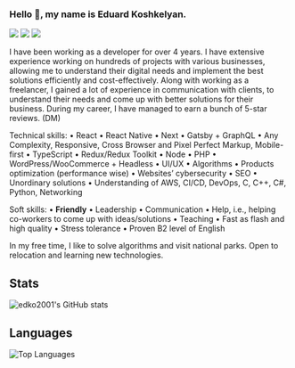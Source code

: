 ### Hello 👋, my name is Eduard Koshkelyan.

[![](https://img.shields.io/badge/-Eduard%20Koshkelyan-blue?style=flat-square&logo=Linkedin&logoColor=white&link=https://www.linkedin.com/in/eduard-koshkelyan/)](https://www.linkedin.com/in/eduard-koshkelyan/)
[![](https://img.shields.io/badge/-PersonalWebsite-%23181717?style=flat-square&logo=html5)](https://eduard-koshkelyan.onrender.com/)
[![](https://img.shields.io/badge/-edko2001-%23181717?style=flat-square&logo=github)](https://github.com/edko2001)

I have been working as a developer for over 4 years. I have extensive experience working on hundreds of projects with various businesses, allowing me to understand their digital needs and implement the best solutions efficiently and cost-effectively. Along with working as a freelancer, I gained a lot of experience in communication with clients, to understand their needs and come up with better solutions for their business. During my career, I have managed to earn a bunch of 5-star reviews. (DM)

Technical skills:
• React
• React Native
• Next
• Gatsby + GraphQL
• Any Complexity, Responsive, Cross Browser and Pixel Perfect Markup, Mobile-first
• TypeScript
• Redux/Redux Toolkit
• Node
• PHP
• WordPress/WooCommerce + Headless
• UI/UX
• Algorithms
• Products optimization (performance wise) 
• Websites’ cybersecurity
• SEO
• Unordinary solutions
• Understanding of AWS, CI/CD, DevOps, C, C++, C#, Python, Networking

Soft skills:
• **Friendly**
• Leadership
• Communication
• Help, i.e., helping co-workers to come up with ideas/solutions
• Teaching
• Fast as flash and high quality
• Stress tolerance
• Proven B2 level of English

In my free time, I like to solve algorithms and visit national parks.
Open to relocation and learning new technologies.

## Stats
![edko2001's GitHub stats](https://github-readme-stats-edko2001.vercel.app/api?username=edko2001&show_icons=true&theme=dracula&count_private=true)


## Languages 
![Top Languages](https://github-readme-stats-edko2001.vercel.app/api/top-langs/?username=edko2001&layout=compact&hide=css,html,handlebars)
